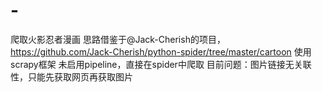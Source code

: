 # -
爬取火影忍者漫画
思路借鉴于@Jack-Cherish的项目，https://github.com/Jack-Cherish/python-spider/tree/master/cartoon
使用scrapy框架
未启用pipeline，直接在spider中爬取
目前问题：图片链接无关联性，只能先获取网页再获取图片
